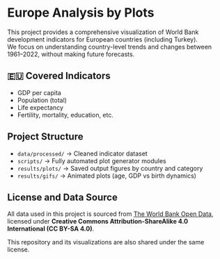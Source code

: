 # Europe Analysis by Plots

This project provides a comprehensive visualization of World Bank development indicators for European countries (including Turkey).  
We focus on understanding country-level trends and changes between 1961–2022, without making future forecasts.

## 🇪🇺 Covered Indicators
- GDP per capita
- Population (total)
- Life expectancy
- Fertility, mortality, education, etc.

##  Project Structure
- `data/processed/` → Cleaned indicator dataset
- `scripts/` → Fully automated plot generator modules
- `results/plots/` → Saved output figures by country and category
- `results/gifs/` → Animated plots (age, GDP vs birth dynamics)

## License and Data Source

All data used in this project is sourced from [The World Bank Open Data](https://data.worldbank.org),  
licensed under **Creative Commons Attribution-ShareAlike 4.0 International (CC BY-SA 4.0)**.

This repository and its visualizations are also shared under the same license.
